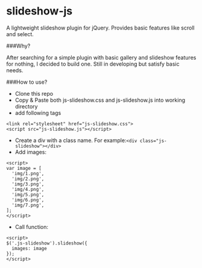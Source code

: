 slideshow-js
============

A lightweight slideshow plugin for jQuery. Provides basic features like scroll and select.

###Why?

After searching for a simple plugin with basic gallery and slideshow features for nothing, I decided to build one. Still in developing but satisfy basic needs.

###How to use?

- Clone this repo
- Copy & Paste both js-slideshow.css and js-slideshow.js into working directory
- add following tags
```
<link rel="stylesheet" href="js-slideshow.css">
<script src="js-slideshow.js"></script>
```
- Create a div with a class name. For example:```<div class="js-slideshow"></div>```
- Add images:
```
<script>
var image = [
  'img/1.png',
  'img/2.png',
  'img/3.png',
  'img/4.png',
  'img/5.png',
  'img/6.png',
  'img/7.png',
];
</script>
```
- Call function:
```
<script>
$('.js-slideshow').slideshow({
  images: image
});
</script>
```